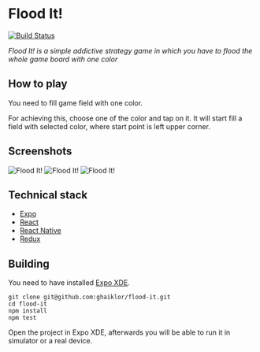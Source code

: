 # Flood It!

[![Build Status](https://travis-ci.org/ghaiklor/flood-it.svg?branch=master)](https://travis-ci.org/ghaiklor/flood-it)

_Flood It! is a simple addictive strategy game in which you have to flood the whole game board with one color_

## How to play

You need to fill game field with one color.

For achieving this, choose one of the color and tap on it.
It will start fill a field with selected color, where start point is left upper corner.

## Screenshots

![Flood It!](https://cloud.githubusercontent.com/assets/3625244/26276662/26fc5a5a-3d84-11e7-949f-b053b5d8f6e4.png)
![Flood It!](https://cloud.githubusercontent.com/assets/3625244/26276661/26d0a54a-3d84-11e7-9861-2cb3598e5c11.png)
![Flood It!](https://cloud.githubusercontent.com/assets/3625244/26276646/c705c82a-3d83-11e7-80a6-cde73bde6d65.png)

## Technical stack

- [Expo](https://expo.io)
- [React](https://facebook.github.io/react/)
- [React Native](https://facebook.github.io/react-native/)
- [Redux](http://redux.js.org)

## Building

You need to have installed [Expo XDE](https://expo.io).

```
git clone git@github.com:ghaiklor/flood-it.git
cd flood-it
npm install
npm test
```

Open the project in Expo XDE, afterwards you will be able to run it in simulator or a real device.
